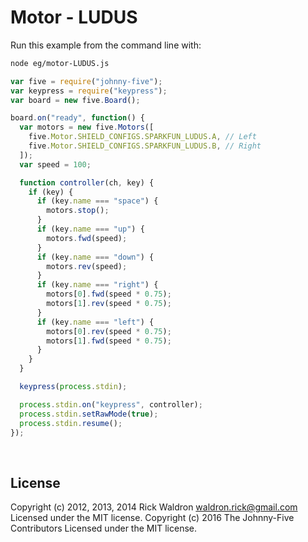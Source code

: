 <!--remove-start-->

# Motor - LUDUS

<!--remove-end-->








Run this example from the command line with:
```bash
node eg/motor-LUDUS.js
```


```javascript
var five = require("johnny-five");
var keypress = require("keypress");
var board = new five.Board();

board.on("ready", function() {
  var motors = new five.Motors([
    five.Motor.SHIELD_CONFIGS.SPARKFUN_LUDUS.A, // Left
    five.Motor.SHIELD_CONFIGS.SPARKFUN_LUDUS.B, // Right
  ]);
  var speed = 100;

  function controller(ch, key) {
    if (key) {
      if (key.name === "space") {
        motors.stop();
      }
      if (key.name === "up") {
        motors.fwd(speed);
      }
      if (key.name === "down") {
        motors.rev(speed);
      }
      if (key.name === "right") {
        motors[0].fwd(speed * 0.75);
        motors[1].rev(speed * 0.75);
      }
      if (key.name === "left") {
        motors[0].rev(speed * 0.75);
        motors[1].fwd(speed * 0.75);
      }
    }
  }

  keypress(process.stdin);

  process.stdin.on("keypress", controller);
  process.stdin.setRawMode(true);
  process.stdin.resume();
});

```








&nbsp;

<!--remove-start-->

## License
Copyright (c) 2012, 2013, 2014 Rick Waldron <waldron.rick@gmail.com>
Licensed under the MIT license.
Copyright (c) 2016 The Johnny-Five Contributors
Licensed under the MIT license.

<!--remove-end-->
